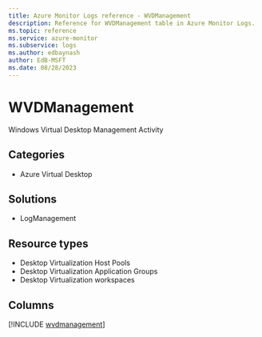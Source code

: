 ```yaml
---
title: Azure Monitor Logs reference - WVDManagement
description: Reference for WVDManagement table in Azure Monitor Logs.
ms.topic: reference
ms.service: azure-monitor
ms.subservice: logs
ms.author: edbaynash
author: EdB-MSFT
ms.date: 08/28/2023
---
```


# WVDManagement

Windows Virtual Desktop Management Activity

## Categories

- Azure Virtual Desktop
## Solutions

- LogManagement
## Resource types

- Desktop Virtualization Host Pools
- Desktop Virtualization Application Groups
- Desktop Virtualization workspaces

            


## Columns
  
[!INCLUDE [wvdmanagement](../includes/wvdmanagement-include.md)]
